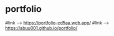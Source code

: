# portfolio
#link --> https://portfolio-ed5aa.web.app/
#link  -->  https://abuu001.github.io/portfolio/
